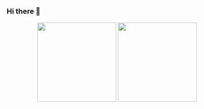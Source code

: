 ### Hi there 👋

<div align="center">
  <img height="180em" src="https://github-readme-stats.vercel.app/api?username=RogerSOJR&show_icons=true&theme=vue-dark&include_all_commits=true&count_private=true"/>
  <img height="180em" src="https://github-readme-stats.vercel.app/api/top-langs/?username=RogerSOJR&layout=compact&langs_count=7&theme=vue-dark"/>
</div>
